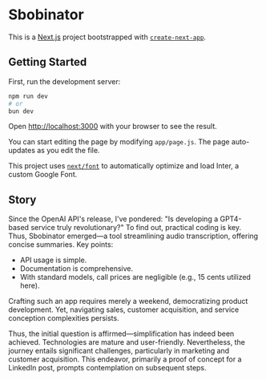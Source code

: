 # Sbobinator

This is a [Next.js](https://nextjs.org/) project bootstrapped with [`create-next-app`](https://github.com/vercel/next.js/tree/canary/packages/create-next-app).

## Getting Started

First, run the development server:

```bash
npm run dev
# or
bun dev
```

Open [http://localhost:3000](http://localhost:3000) with your browser to see the result.

You can start editing the page by modifying `app/page.js`. The page auto-updates as you edit the file.

This project uses [`next/font`](https://nextjs.org/docs/basic-features/font-optimization) to automatically optimize and load Inter, a custom Google Font.

## Story

Since the OpenAI API's release, I've pondered: "Is developing a GPT4-based service truly revolutionary?" To find out, practical coding is key. Thus, Sbobinator emerged—a tool streamlining audio transcription, offering concise summaries. Key points:
- API usage is simple.
- Documentation is comprehensive.
- With standard models, call prices are negligible (e.g., 15 cents utilized here).

Crafting such an app requires merely a weekend, democratizing product development. Yet, navigating sales, customer acquisition, and service conception complexities persists.

Thus, the initial question is affirmed—simplification has indeed been achieved. Technologies are mature and user-friendly. Nevertheless, the journey entails significant challenges, particularly in marketing and customer acquisition.
This endeavor, primarily a proof of concept for a LinkedIn post, prompts contemplation on subsequent steps.
